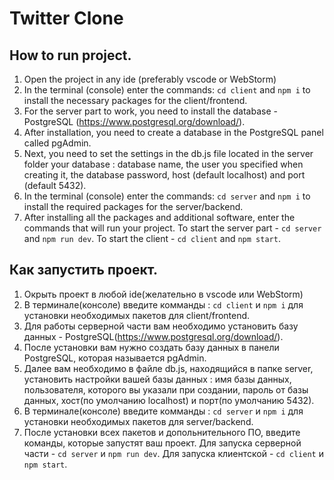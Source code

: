 # Twitter Clone

## How to run project.
1. Open the project in any ide (preferably vscode or WebStorm)
2. In the terminal (console) enter the commands: ```cd client``` and ```npm i``` to install the necessary packages for the client/frontend.
3. For the server part to work, you need to install the database - PostgreSQL (https://www.postgresql.org/download/).
4. After installation, you need to create a database in the PostgreSQL panel called pgAdmin.
5. Next, you need to set the settings in the db.js file located in the server folder
your database : database name, the user you specified when creating it, the database password,
host (default localhost) and port (default 5432).
6. In the terminal (console) enter the commands: ```cd server``` and ```npm i``` to install the required packages for the server/backend.
7. After installing all the packages and additional software, enter the commands that will run your project. 
To start the server part - ```cd server``` and ```npm run dev```. To start the client - ```cd client``` and ```npm start```.

## Как запустить проект.
1. Окрыть проект в любой ide(желательно в vscode или WebStorm)
2. В терминале(консоле) введите комманды : ```cd client``` и ```npm i``` для установки необходимых пакетов для client/frontend.
3. Для работы серверной части вам необходимо установить базу данных - PostgreSQL(https://www.postgresql.org/download/).
4. После установки вам нужно создать базу данных в панели PostgreSQL, которая называется pgAdmin.
5. Далее вам необходимо в файле db.js, находящийся в папке server, установить настройки
вашей базы данных : имя базы данных, пользователя, которого вы указали при создании, пароль от базы данных, 
хост(по умолчанию localhost) и порт(по умолчанию 5432).
6. В терминале(консоле) введите комманды : ```cd server``` и ```npm i``` для установки необходимых пакетов для server/backend.
7. После установки всех пакетов и допольнительного ПО, введите команды, которые запустят ваш проект. 
Для запуска серверной части -  ```cd server``` и ```npm run dev```. Для запуска клиентской - ```cd client``` и ```npm start```. 
 
